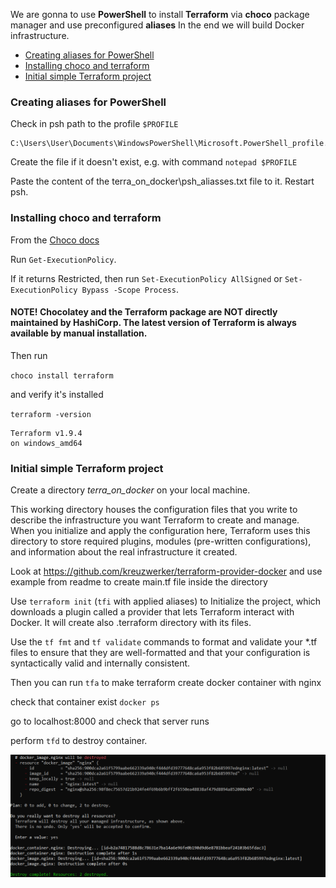We are gonna to use **PowerShell** to install **Terraform** via **choco** package manager and use preconfigured **aliases**
In the end we will build Docker infrastructure.
 
- [Creating aliases for PowerShell](#create_aliases)
- [Installing choco and terraform](#choco_install)
- [Initial simple Terraform project](#terraform_project)

### <a name="create_aliases">Creating aliases for PowerShell</a>  

Check in psh path to the profile `$PROFILE`

```
C:\Users\User\Documents\WindowsPowerShell\Microsoft.PowerShell_profile.ps1
```
Create the file if it doesn't exist, e.g. with command `notepad $PROFILE`

Paste the content of the terra_on_docker\psh_aliasses.txt file to it. Restart psh.

### <a name="choco_install">Installing choco and terraform</a>  



From the [Choco docs](https://docs.chocolatey.org/en-us/choco/setup/)

Run `Get-ExecutionPolicy`.

If it returns Restricted, then run `Set-ExecutionPolicy AllSigned` or `Set-ExecutionPolicy Bypass -Scope Process`.
#### NOTE! Chocolatey and the Terraform package are NOT directly maintained by HashiCorp. The latest version of Terraform is always available by manual installation.

Then run

`choco install terraform`

and verify it's installed

`terraform -version`
```
Terraform v1.9.4
on windows_amd64
```

### <a name="terraform_project">Initial simple Terraform project</a>  

Create a directory *terra_on_docker* on your local machine.

This working directory houses the configuration files that you write to describe the infrastructure you want Terraform to create and manage. When you initialize and apply the configuration here, Terraform uses this directory to store required plugins, modules (pre-written configurations), and information about the real infrastructure it created.

Look at https://github.com/kreuzwerker/terraform-provider-docker 
and use example from readme to create main.tf file inside the directory

Use `terraform init` (`tfi` with applied aliases) to Initialize the project, which downloads a plugin called a provider that lets Terraform interact with Docker. It will create also .terraform directory with its files.

Use the `tf fmt` and `tf validate` commands to format and validate your *.tf files to ensure that they are well-formatted and that your configuration is syntactically valid and internally consistent.

Then you can run `tfa` to make terraform create docker container with nginx

check that container exist `docker ps`

go to localhost:8000 and check that server runs

perform `tfd` to destroy container.

![alt text](1_terra_on_docker/image.png)
